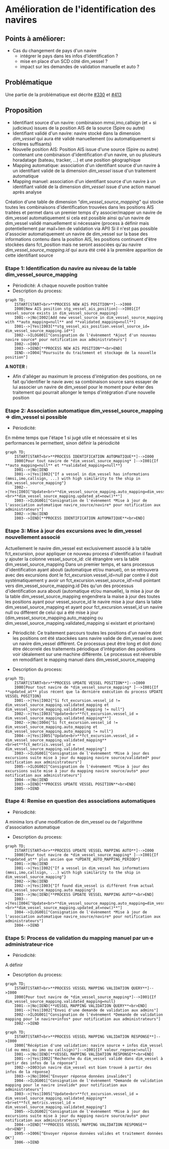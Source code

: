 # Amélioration de l'identification des navires

## Points à améliorer:

* Cas du changement de pays d'un navire
    * intégrer le pays dans les infos d'identification ?
    * mise en place d'un SCD côté dim_vessel ?
    * impact sur les demandes de validation manuelle et auto ?

## Problématique

Une partie de la problématique est décrite [#330](https://github.com/dataforgoodfr/12_bloom/issues/330) et [#413](https://github.com/dataforgoodfr/12_bloom/issues/413)

## Proposition

* Identifiant source d'un navire: combinaison mmsi,imo,callsign (et + si judicieux) issues de la position AIS de la source (Spire ou autre)
* Identifiant validé d'un navire: navire stocké dans la dimension *dim_vessel* qui aura été validé manuellement (ou automatiquement si critères suffisants)
* Nouvelle position AIS: Position AIS issue d'une source (Spire ou autre) contenant une combinaison d'identification d'un navire, un ou plusieurs horadatage (bateau, tracker, ...) et une position géographique
* Mapping automatique: association d'un identifiant source d'un navire à un identifiant validé de la dimension *dim_vessel* issue d'un traitement automatique
* Mapping manuel: association d'un identifiant source d'un navire à un identifiant validé de la dimension *dim_vessel* issue d'une action manuel après analyse

Création d'une table de dimension *"dim_vessel_source_mapping"* qui stocke toutes les combinaisons d'identification trouvées dans les positions AIS traitées et permet dans un premier temps d'y associer/mapper un navire de dim_vessel automatiquement si cela est possible ainsi qu'un navire de dim_vessel validé manuellement si nécessaire (process à définir mais potentiellement par mail+lien de validation via API)
Si il n'est pas possible d'associer automatiquement un navire de dim_vessel sur la base des informations contenu dans la position AIS, les positions continuent d'être stockées dans fct_position mais ne seront associées qu'au navire *dim_vessel_source_mapping.id* qui aura été créé à la première apparition de cette identifiant source


### Etape 1: Identification du navire au niveau de la table dim_vessel_source_mapping
* Périodicité: A chaque nouvelle position traitée
* Description du process:
```mermaid
graph TD;
    ISTART[START<br>**PROCESS NEW AIS POSITION**]-->I000
    I000[New AIS position stg_vessel_ais_position]-->I001{If vessel_source exists in dim_vessel_source_mapping}
    I001-->|No|I002[Add new vessel_source in dim_vessel_source_mapping with **auto_mapping=null** and **validated_mapping=null**]
    I001-->|Yes|I003[**stg_vessel_ais_position.vessel_source_id= dim_vessel_source_mapping.id**]
    I002-->ILOG001["Consignation de l'évènement *Ajout d'un nouveau navire source* pour notification aux administrateurs"]
    I002-->I003
    I003-->IEND[**PROCESS NEW AIS POSITION**<br>END]
    IEND-->I004["Poursuite du traitement et stockage de la nouvelle position"]
```
**A NOTER :**
* Afin d'alléger au maximum le process d'intégration des positions, on ne fait qu'identifier le navie avec sa combinaison source sans essayer de lui associer un navire de dim_vessel pour le moment pour éviter des traitement qui pourrait allonger le temps d'intégration d'une nouvelle position
### Etape 2: Association automatique dim_vessel_source_mapping => dim_vessel si possible
* Périodicité:

En même temps que l'étape 1 si jugé utile et nécessaire et si les performances le permettent, sinon définir la périodicité
```mermaid
graph TD;
    ISTART[START<br>**PROCESS IDENTIFICATION AUTOMATIQUE**]-->I000
    I000[Pour tout navire de *dim_vessel_source_mapping* ]-->I001{If **auto_mapping=null** et **validated_mapping=null**}
    I001-->|No|IEND
    I001-->|Yes|I002{"If a vessel in dim_vessel has informations (mmsi,imo,callsign, ...) with high similarity to the ship in dim_vessel_source_mapping"}
    I002-->|Yes|I003["Update<br>**dim_vessel_source_mapping.auto_mapping=dim_vessel.id**<br>**dim_vessel_source_mapping.updated_at=now()**"]
    I003-->ILOG001["Consignation de l'évènement *Mise à jour de l'association automatique navire_source/navire* pour notification aux administrateurs"]
    I002-->|No|IEND
    I003-->IEND[**PROCESS IDENTIFICATION AUTOMATIQUE**<br>END]
```

### Etape 3: Mise à jour des excursions avec le dim_vessel nouvellement associé

Actuellement le navire dim_vessel est exclusivement associé à la table fct_excursion, pour appliquer ce nouveau process d'identification il faudrait y ajouter la colonne vessel_source_id: clé étrangère vers la table dim_vessel_source_mapping
Dans un premier temps, et sans processus d'identification ayant abouti (automatique et/ou manuel), on se retrouvera avec des excursions dont le fct_excursion.vessel_id=null par contre il doit systématiquement y avoir un fct_excursion.vessel_source_id!=null pointant vers dim_vessel_source_mapping.id
Dès qu'un des processus d'identification aura abouti (automatique et/ou manuelle), la mise à jour de la table dim_vessel_source_mapping engendrera la maise à jour des toutes les positions ayant pour vessel_source_id le navire mise à jour dans la table dim_vessel_source_mapping et ayant pour fct_excursion.vessel_id un navire null ou différent de celui qui a été mise à jour (dim_vessel_source_mapping.auto_mapping ou dim_vessel_source_mapping.validated_mapping si existant et prioritaire)

* Périodicité:
Ce traitement parcours toutes les positions d'un navire dont les positions ont été staockées sans navire valide de dim_vessel ou avec un navire dim_vessel différent.
Ce processus peut être long et doit donc être décorrelé des traitements périodique d'intégration des positions voir idéalement sur une machine différente.
Le processus est réversible en remodifiant le mapping manuel dans dim_vessel_source_mapping
 
* Description du process:
```mermaid
graph TD;
    ISTART[START<br>**PROCESS UPDATE VESSEL POSITION**]-->I000
    I000[Pour tout navire de *dim_vessel_source_mapping* ]-->I001{If **updated_at** plus récent que la dernière exécution du process UPDATE VESSEL POSITION}
    I001-->|Yes|I002{"Si fct_excursion.vessel_id != dim_vessel_source_mapping.validated_mapping et dim_vessel_source_mapping.validated_mapping != null"}
    I002-->|Yes|I003["Update<br>**fct_excursion.vessel_id = dim_vessel_source_mapping.validated_mapping**"]
    I002-->|No|I004{"Si fct_excursion.vessel_id != dim_vessel_source_mapping.auto_mapping et dim_vessel_source_mapping.auto_mapping != null"}
    I004-->|Yes|I005["Update<br>**fct_excursion.vessel_id = dim_vessel_source_mapping.validated_mapping**<br>et**fct_metrics.vessel_id = dim_vessel_source_mapping.validated_mapping"]
    I003-->ILOG001["Consignation de l'évènement *Mise à jour des excursions suite mise à jour du mapping navire source/validated* pour notification aux administrateurs"]
    I005-->ILOG002["Consignation de l'évènement *Mise à jour des excursions suite mise à jour du mapping navire source/auto* pour notification aux administrateurs"]
    I004-->|No|IEND
    I003-->IEND[**PROCESS UPDATE VESSEL POSITION**<br>END]
    I005-->IEND
```

### Etape 4: Remise en question des associations automatiques

* Périodicité:

A minima lors d'une modification de dim_vessel ou de l'algorithme d'association automatique

* Description du process:
```mermaid
graph TD;
    ISTART[START<br>**PROCESS UPDATE VESSEL MAPPING AUTO**]-->I000
    I000[Pour tout navire de *dim_vessel_source_mapping* ]-->I001{If **updated_at** plus ancien que *UPDATE_AUTO_MAPPING_PERIOD*}
    I001-->|No|IEND
    I001-->|Yes|I002{"If a vessel in dim_vessel has informations (mmsi,imo,callsign, ...) with high similarity to the ship in dim_vessel_source_mapping"}
    I002-->|No|IEND
    I002-->|Yes|I003{"If found dim_vessel is différent from actual dim_vessel_source_mapping.auto_mapping"}
    I003-->|No|IEND[**PROCESS UPDATE VESSEL MAPPING AUTO**<br>END]
    I003-->|Yes|I004["Update<br>**dim_vessel_source_mapping.auto_mapping=dim_vessel.id**<br>**dim_vessel_source_mapping.updated_at=now()**"]
    I004-->ILOG001["Consignation de l'évènement *Mise à jour de l'association automatique navire_source/navire* pour notification aux administrateurs"]
    I004-->IEND
```

### Etape 5: Process de validation du mapping manuel par un·e administrateur·rice

* Périodicité:

A définir

* Description du process:
```mermaid
graph TD;
    ISTART[START<br>**PROCESS VESSEL MAPPING VALIDATION QUERY**]-->I000
    I000[Pour tout navire de *dim_vessel_source_mapping*]-->I001{If dim_vessel_source_mapping.validated_mapping=null}
    I001-->|No|IEND[**VESSEL MAPPING VALIDATION QUERY**<br>END]
    I001-->|Yes|I002["Envoi d'une demande de validation aux admins"]
    I002-->ILOG001["Consignation de l'évènement *Demande de validation mapping pour le navire+infos* pour notification aux administrateurs"]
    I002-->IEND
```


```mermaid
graph TD;
    ISTART[START<br>**PROCESS VESSEL MAPPING VALIDATION RESPONSE**]-->I000
    I000["Récéption d'une validation: navire source + infos dim_vessel (id ou mmsi ou imo ou callsign)"]-->I001{If valeur_reponse!=null}
    I001-->|No|IEND[**VESSEL MAPPING VALIDATION RESPONSE**<br>END]
    I001-->|Yes|I002["Recherche du dim_vessel validé dans dim_vessel à partir des infos de la réponse"]
    I002-->I003{un navire dim_vessel est bien trouvé à partir des infos de la réponse}
    I003-->|No|I004["Envoyer réponse données invalides"]
    I004-->ILOG001["Consignation de l'évènement *Demande de validation mapping pour le navire invalide* pour notification aux administrateurs"]
    I003-->|Yes|I005["Update<br>**fct_excursion.vessel_id = dim_vessel_source_mapping.validated_mapping**<br>et**fct_metrics.vessel_id = dim_vessel_source_mapping.validated_mapping"]
    I005-->ILOG002["Consignation de l'évènement *Mise à jour des excursions suite mise à jour du mapping navire source/auto* pour notification aux administrateurs"]
    I004-->IEND["**PROCESS VESSEL MAPPING VALIDATION RESPONSE**<br>END"]
    I005-->I006["Envoyer réponse données valides et traitement données OK"]
    I006-->IEND
```






  

